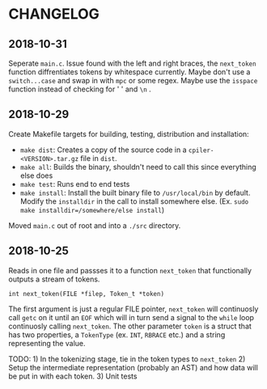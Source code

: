 # CHANGELOG

## 2018-10-31

Seperate `main.c`. Issue found with the left and right braces, the `next_token` function diffrentiates tokens by whitespace currently. Maybe don't use a `switch...case` and swap in with `mpc` or some regex. Maybe use the `isspace` function instead of checking for ' ' and `\n` .

## 2018-10-29

Create Makefile targets for building, testing, distribution and installation:

- `make dist`: Creates a copy of the source code in a `cpiler-<VERSION>.tar.gz` file in `dist`.
- `make all`: Builds the binary, shouldn't need to call this since everything else does
- `make test`: Runs end to end tests
- `make install`: Install the built binary file to `/usr/local/bin` by default. Modify the `installdir` in the call to install somewhere else. (Ex. `sudo make installdir=/somewhere/else install`)

Moved `main.c` out of root and into a `./src` directory.

## 2018-10-25

Reads in one file and passses it to a function `next_token` that functionally outputs a stream of tokens.

    int next_token(FILE *filep, Token_t *token)

The first argument is just a regular FILE pointer, `next_token` will continuosly call `getc` on it until an `EOF` which will in turn send a signal to the `while` loop continuosly calling `next_token`. The other parameter `token` is a struct that has two properties, a `TokenType` (ex. `INT`, `RBRACE` etc.) and a string representing the value.

TODO: 1) In the tokenizing stage, tie in the token types to `next_token` 2) Setup the intermediate representation (probably an AST) and how data will be put in with each token. 3) Unit tests
